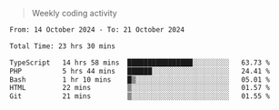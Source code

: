 > Weekly coding activity
<!--START_SECTION:waka-->

```txt
From: 14 October 2024 - To: 21 October 2024

Total Time: 23 hrs 30 mins

TypeScript   14 hrs 58 mins  ████████████████░░░░░░░░░   63.73 %
PHP          5 hrs 44 mins   ██████░░░░░░░░░░░░░░░░░░░   24.41 %
Bash         1 hr 10 mins    █▒░░░░░░░░░░░░░░░░░░░░░░░   05.01 %
HTML         22 mins         ▒░░░░░░░░░░░░░░░░░░░░░░░░   01.57 %
Git          21 mins         ▒░░░░░░░░░░░░░░░░░░░░░░░░   01.55 %
```

<!--END_SECTION:waka-->
